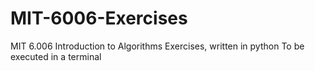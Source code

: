 # MIT-6006-Exercises
MIT 6.006 Introduction to Algorithms Exercises, written in python
To be executed in a terminal
